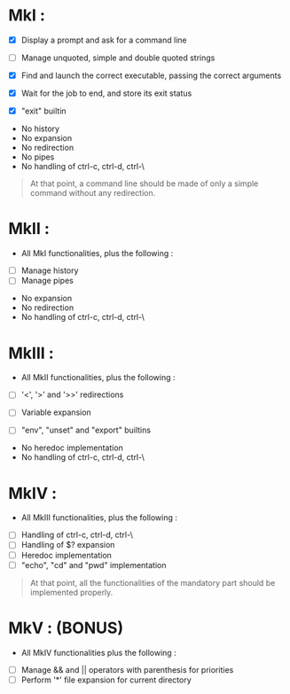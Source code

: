 # MkI :

- [x] Display a prompt and ask for a command line
- [ ] Manage unquoted, simple and double quoted strings
- [x] Find and launch the correct executable, passing the correct arguments
- [x] Wait for the job to end, and store its exit status

- [x] "exit" builtin

* No history
* No expansion
* No redirection
* No pipes
* No handling of ctrl-c, ctrl-d, ctrl-\

> At that point, a command line should be made of only a simple command without any redirection.

# MkII :

* All MkI functionalities, plus the following :

- [ ] Manage history
- [ ] Manage pipes

* No expansion
* No redirection
* No handling of ctrl-c, ctrl-d, ctrl-\

# MkIII :

* All MkII functionalities, plus the following :

- [ ] '<', '>' and '>>' redirections
- [ ] Variable expansion

- [ ] "env", "unset" and "export" builtins

* No heredoc implementation
* No handling of ctrl-c, ctrl-d, ctrl-\

# MkIV :

* All MkIII functionalities, plus the following :

- [ ] Handling of ctrl-c, ctrl-d, ctrl-\
- [ ] Handling of $? expansion
- [ ] Heredoc implementation
- [ ] "echo", "cd" and "pwd" implementation

> At that point, all the functionalities of the mandatory part should be implemented properly.

# MkV :	(BONUS)

* All MkIV functionalities plus the following :

- [ ] Manage && and || operators with parenthesis for priorities
- [ ] Perform '\*' file expansion for current directory
